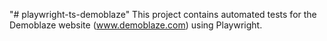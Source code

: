 "# playwright-ts-demoblaze" 
This project contains automated tests for the Demoblaze website (www.demoblaze.com) using Playwright.